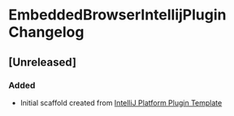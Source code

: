 <!-- Keep a Changelog guide -> https://keepachangelog.com -->

# EmbeddedBrowserIntellijPlugin Changelog

## [Unreleased]
### Added
- Initial scaffold created from [IntelliJ Platform Plugin Template](https://github.com/JetBrains/intellij-platform-plugin-template)
